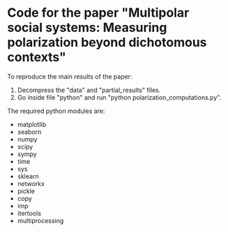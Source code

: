 # Code for the paper "Multipolar social systems: Measuring polarization beyond dichotomous contexts"

To reproduce the main results of the paper:
1. Decompress the "data" and "partial_results" files.
2. Go inside file "python" and run "python polarization_computations.py".

The required python modules are:
- matplotlib
- seaborn
- numpy
- scipy
- sympy
- time
- sys
- sklearn
- networkx
- pickle
- copy
- imp
- itertools
- multiprocessing
